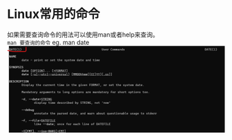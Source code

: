# Linux常用的命令

如果需要查询命令的用法可以使用man或者help来查询。    
`man 要查询的命令`
eg. man date    
![tu](images/man_date.png "man date")